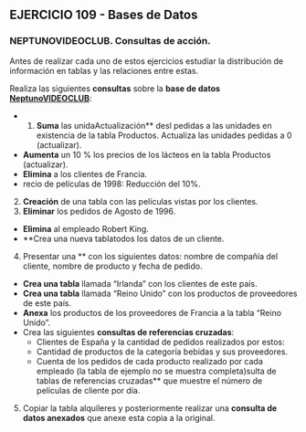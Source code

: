 ## EJERCICIO 109 - Bases de Datos


### NEPTUNOVIDEOCLUB. Consultas de acción.

Antes de realizar cada uno de estos ejercicios estudiar la distribución de información en tablas y las relaciones entre estas.

Realiza las siguientes **consultas** sobre la **base de datos [NeptunoVIDEOCLUB](http://descargas.teformas.com/Archivos%20Teformas/NEPTUNOVIDEOCLUB.accdb)**:

- 1.  **Suma** las unidaActualización** desl pedidas a las unidades en existencia de la tabla Productos. Actualiza las unidades pedidas a 0 (actualizar).
-   **Aumenta** un 10 % los precios de los lácteos en la tabla Productos (actualizar).
-   **Elimina** a los clientes de Francia.
- recio de películas de 1998: Reducción del 10%.
2.  **Creación** de una tabla con las películas vistas por los clientes.
3.  **Eliminar** los pedidos de Agosto de 1996.
-   **Elimina** al empleado Robert King.
-   **Crea una nueva tablatodos los datos de un cliente.
4.  Presentar una ** con los siguientes datos: nombre de compañía del cliente, nombre de producto y fecha de pedido.
-   **Crea una tabla** llamada “Irlanda” con los clientes de este país.
-   **Crea una tabla** llamada “Reino Unido” con los productos de proveedores de este país.
-   **Anexa** los productos de los proveedores de Francia a la tabla “Reino Unido”.
-   Crea las siguientes **consultas de referencias cruzadas**:
    -   Clientes de España y la cantidad de pedidos realizados por estos:
    -   Cantidad de productos de la categoría bebidas y sus proveedores.
    -   Cuenta de los pedidos de cada producto realizado por cada empleado (la tabla de ejemplo no se muestra completa)sulta de tablas de referencias cruzadas** que muestre el número de películas de cliente por día.
5.  Copiar la tabla alquileres y posteriormente realizar una **consulta de datos anexados** que anexe esta copia a la original.
<!--stackedit_data:
eyJoaXN0b3J5IjpbMTM1NjEyMDM4OSwzNjUzNTkyMTddfQ==
-->